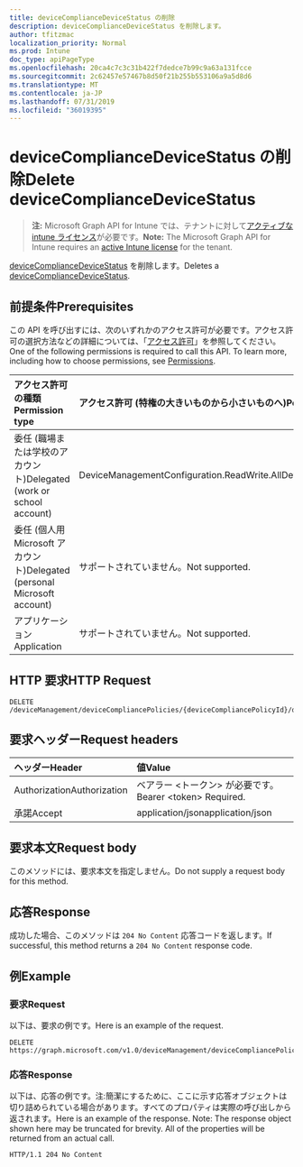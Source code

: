 ```yaml
---
title: deviceComplianceDeviceStatus の削除
description: deviceComplianceDeviceStatus を削除します。
author: tfitzmac
localization_priority: Normal
ms.prod: Intune
doc_type: apiPageType
ms.openlocfilehash: 20ca4c7c3c31b422f7dedce7b99c9a63a131fcce
ms.sourcegitcommit: 2c62457e57467b8d50f21b255b553106a9a5d8d6
ms.translationtype: MT
ms.contentlocale: ja-JP
ms.lasthandoff: 07/31/2019
ms.locfileid: "36019395"
---
```

# <a name="delete-devicecompliancedevicestatus"></a><span data-ttu-id="4a49c-103">deviceComplianceDeviceStatus の削除</span><span class="sxs-lookup"><span data-stu-id="4a49c-103">Delete deviceComplianceDeviceStatus</span></span>

> <span data-ttu-id="4a49c-104">**注:** Microsoft Graph API for Intune では、テナントに対して[アクティブな intune ライセンス](https://go.microsoft.com/fwlink/?linkid=839381)が必要です。</span><span class="sxs-lookup"><span data-stu-id="4a49c-104">**Note:** The Microsoft Graph API for Intune requires an [active Intune license](https://go.microsoft.com/fwlink/?linkid=839381) for the tenant.</span></span>

<span data-ttu-id="4a49c-105">[deviceComplianceDeviceStatus](../resources/intune-deviceconfig-devicecompliancedevicestatus.md) を削除します。</span><span class="sxs-lookup"><span data-stu-id="4a49c-105">Deletes a [deviceComplianceDeviceStatus](../resources/intune-deviceconfig-devicecompliancedevicestatus.md).</span></span>

## <a name="prerequisites"></a><span data-ttu-id="4a49c-106">前提条件</span><span class="sxs-lookup"><span data-stu-id="4a49c-106">Prerequisites</span></span>
<span data-ttu-id="4a49c-p101">この API を呼び出すには、次のいずれかのアクセス許可が必要です。アクセス許可の選択方法などの詳細については、「[アクセス許可](/graph/permissions-reference)」を参照してください。</span><span class="sxs-lookup"><span data-stu-id="4a49c-p101">One of the following permissions is required to call this API. To learn more, including how to choose permissions, see [Permissions](/graph/permissions-reference).</span></span>

|<span data-ttu-id="4a49c-109">アクセス許可の種類</span><span class="sxs-lookup"><span data-stu-id="4a49c-109">Permission type</span></span>|<span data-ttu-id="4a49c-110">アクセス許可 (特権の大きいものから小さいものへ)</span><span class="sxs-lookup"><span data-stu-id="4a49c-110">Permissions (from most to least privileged)</span></span>|
|:---|:---|
|<span data-ttu-id="4a49c-111">委任 (職場または学校のアカウント)</span><span class="sxs-lookup"><span data-stu-id="4a49c-111">Delegated (work or school account)</span></span>|<span data-ttu-id="4a49c-112">DeviceManagementConfiguration.ReadWrite.All</span><span class="sxs-lookup"><span data-stu-id="4a49c-112">DeviceManagementConfiguration.ReadWrite.All</span></span>|
|<span data-ttu-id="4a49c-113">委任 (個人用 Microsoft アカウント)</span><span class="sxs-lookup"><span data-stu-id="4a49c-113">Delegated (personal Microsoft account)</span></span>|<span data-ttu-id="4a49c-114">サポートされていません。</span><span class="sxs-lookup"><span data-stu-id="4a49c-114">Not supported.</span></span>|
|<span data-ttu-id="4a49c-115">アプリケーション</span><span class="sxs-lookup"><span data-stu-id="4a49c-115">Application</span></span>|<span data-ttu-id="4a49c-116">サポートされていません。</span><span class="sxs-lookup"><span data-stu-id="4a49c-116">Not supported.</span></span>|

## <a name="http-request"></a><span data-ttu-id="4a49c-117">HTTP 要求</span><span class="sxs-lookup"><span data-stu-id="4a49c-117">HTTP Request</span></span>
<!-- {
  "blockType": "ignored"
}
-->
``` http
DELETE /deviceManagement/deviceCompliancePolicies/{deviceCompliancePolicyId}/deviceStatuses/{deviceComplianceDeviceStatusId}
```

## <a name="request-headers"></a><span data-ttu-id="4a49c-118">要求ヘッダー</span><span class="sxs-lookup"><span data-stu-id="4a49c-118">Request headers</span></span>
|<span data-ttu-id="4a49c-119">ヘッダー</span><span class="sxs-lookup"><span data-stu-id="4a49c-119">Header</span></span>|<span data-ttu-id="4a49c-120">値</span><span class="sxs-lookup"><span data-stu-id="4a49c-120">Value</span></span>|
|:---|:---|
|<span data-ttu-id="4a49c-121">Authorization</span><span class="sxs-lookup"><span data-stu-id="4a49c-121">Authorization</span></span>|<span data-ttu-id="4a49c-122">ベアラー &lt;トークン&gt; が必要です。</span><span class="sxs-lookup"><span data-stu-id="4a49c-122">Bearer &lt;token&gt; Required.</span></span>|
|<span data-ttu-id="4a49c-123">承諾</span><span class="sxs-lookup"><span data-stu-id="4a49c-123">Accept</span></span>|<span data-ttu-id="4a49c-124">application/json</span><span class="sxs-lookup"><span data-stu-id="4a49c-124">application/json</span></span>|

## <a name="request-body"></a><span data-ttu-id="4a49c-125">要求本文</span><span class="sxs-lookup"><span data-stu-id="4a49c-125">Request body</span></span>
<span data-ttu-id="4a49c-126">このメソッドには、要求本文を指定しません。</span><span class="sxs-lookup"><span data-stu-id="4a49c-126">Do not supply a request body for this method.</span></span>

## <a name="response"></a><span data-ttu-id="4a49c-127">応答</span><span class="sxs-lookup"><span data-stu-id="4a49c-127">Response</span></span>
<span data-ttu-id="4a49c-128">成功した場合、このメソッドは `204 No Content` 応答コードを返します。</span><span class="sxs-lookup"><span data-stu-id="4a49c-128">If successful, this method returns a `204 No Content` response code.</span></span>

## <a name="example"></a><span data-ttu-id="4a49c-129">例</span><span class="sxs-lookup"><span data-stu-id="4a49c-129">Example</span></span>

### <a name="request"></a><span data-ttu-id="4a49c-130">要求</span><span class="sxs-lookup"><span data-stu-id="4a49c-130">Request</span></span>
<span data-ttu-id="4a49c-131">以下は、要求の例です。</span><span class="sxs-lookup"><span data-stu-id="4a49c-131">Here is an example of the request.</span></span>
``` http
DELETE https://graph.microsoft.com/v1.0/deviceManagement/deviceCompliancePolicies/{deviceCompliancePolicyId}/deviceStatuses/{deviceComplianceDeviceStatusId}
```

### <a name="response"></a><span data-ttu-id="4a49c-132">応答</span><span class="sxs-lookup"><span data-stu-id="4a49c-132">Response</span></span>
<span data-ttu-id="4a49c-p102">以下は、応答の例です。注:簡潔にするために、ここに示す応答オブジェクトは切り詰められている場合があります。すべてのプロパティは実際の呼び出しから返されます。</span><span class="sxs-lookup"><span data-stu-id="4a49c-p102">Here is an example of the response. Note: The response object shown here may be truncated for brevity. All of the properties will be returned from an actual call.</span></span>
``` http
HTTP/1.1 204 No Content
```



